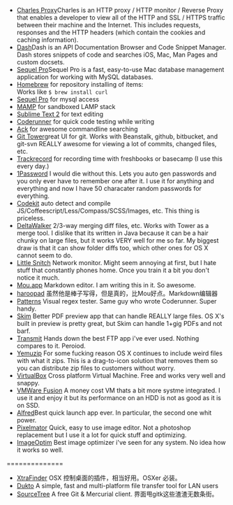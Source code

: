 * [Charles Proxy](http://www.charlesproxy.com/)Charles is an HTTP proxy / HTTP monitor / Reverse Proxy that enables a developer to view all of the HTTP and SSL / HTTPS traffic between their machine and the Internet. This includes requests, responses and the HTTP headers (which contain the cookies and caching information).
* [Dash](http://kapeli.com/)Dash is an API Documentation Browser and Code Snippet Manager. Dash stores snippets of code and searches iOS, Mac, Man Pages and custom docsets.
* [Sequel Pro](http://www.sequelpro.com/)Sequel Pro is a fast, easy-to-use Mac database management application for working with MySQL databases.
* [Homebrew](http://mxcl.github.com/homebrew/) for repository installing of items:<br>
Works like ``$ brew install curl``
* [Sequel Pro](http://www.sequelpro.com/) for mysql access<br>
* [MAMP](http://www.mamp.info/en/index.html) for sandboxed LAMP stack
* [Sublime Text 2](http://www.sublimetext.com/2) for text editing
* [Coderunner](http://krillapps.com/coderunner/) for quick code testing while writing
* [Ack](http://betterthangrep.com/) for awesome commandline searching
* [Git Tower](http://www.git-tower.com/)great UI for git.
Works with Beanstalk, github, bitbucket, and git-svn
REALLY awesome for viewing a lot of commits, changed files, etc.
* [Trackrecord](http://excitedatom.com/trackrecord/) for recording time with freshbooks or basecamp (I use this every day.)
* [1Password](https://agilebits.com/onepassword) I would die without this.
Lets you auto gen passwords and you only ever have to remember one after it. I use it for anything and everything and now I have 50 characater random passwords for everything.
* [Codekit](http://incident57.com/codekit/) auto detect and compile JS/Coffeescript/Less/Compass/SCSS/Images, etc. This thing is priceless.
* [DeltaWalker](http://www.deltopia.com/compare-merge-sync/macosx/) 2/3-way merging diff files, etc.
Works with Tower as a merge tool.
I dislike that its written in Java because it can be a hair chunky on large files, but it works VERY well for me so far.
My biggest draw is that it can show folder diffs too, which other ones for OS X cannot seem to do.
* [Little Snitch](http://www.obdev.at/products/littlesnitch/index.html) Network monitor. Might seem annoying at first, but I hate stuff that constantly phones home. Once you train it a bit you don't notice it much.
* [Mou.app](http://mouapp.com/) Markdown editor. I am writing this in it. So awesome.
* [haroopad](http://pad.haroopress.com/) 虽然他是棒子写得，但是真的，比Mou好点。Markdown编辑器
* [Patterns](http://itunes.apple.com/us/app/patterns-the-regex-app/id429449079?mt=12) Visual regex tester. Same guy who wrote Coderunner. Super handy.
* [Skim]() Better PDF preview app that can handle REALLY large files. OS X's built in preview is pretty great, but Skim can handle 1+gig PDFs and not barf.
* [Transmit](http://panic.com/transmit/) Hands down the best FTP app i've ever used. Nothing compares to it. Peroiod.
* [Yemuzip](http://www.yellowmug.com/yemuzip/) For some fucking reason OS X continues to include weird files with what it zips. This is a drag-to-icon solution that removes them so you can distribute zip files to customers without worry.
* [VirtualBox](https://www.virtualbox.org/) Cross platform Virtual Machine. Free and works very well and snappy.
* [VMWare Fusion](http://www.vmware.com/products/fusion/overview.html) A money cost VM thats a bit more systme integrated. I use it and enjoy it but its performance on an HDD is not as good as it is on SSD.
* [Alfred](http://www.alfredapp.com/)Best quick launch app ever. In particular, the second one whit power.
* [Pixelmator](http://www.pixelmator.com/) Quick, easy to use image editor. Not a photoshop replacement but I use it a lot for quick stuff and optimizing.
* [ImageOptim](http://imageoptim.com/) Best image optimizer i've seen for any system. No idea how it works so well.

==============

* [XtraFinder](http://www.trankynam.com/xtrafinder/) OSX 控制桌面的插件，相当好用。OSXer 必装。
* [Dukto](https://code.google.com/p/dukto/)  A simple, fast and multi-platform file transfer tool for LAN users
* [SourceTree](http://www.sourcetreeapp.com/) A free Git & Mercurial client. 界面甩gitk这些渣渣无数条街。

